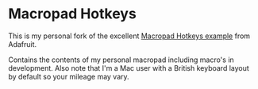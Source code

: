 # Macropad Hotkeys

This is my personal fork of the excellent [Macropad Hotkeys example](https://github.com/adafruit/Adafruit_Learning_System_Guides/tree/main/Macropad_Hotkeys) from Adafruit.

Contains the contents of my personal macropad including macro's in development.  Also note that I'm a Mac user with a British keyboard layout by default so your mileage may vary.

